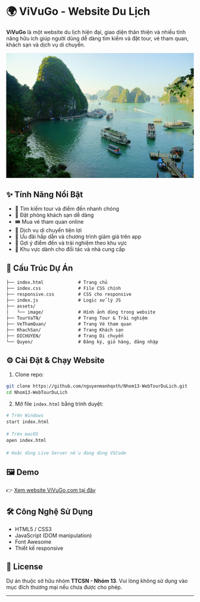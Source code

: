 
# 🌍 ViVuGo - Website Du Lịch

**ViVuGo** là một website du lịch hiện đại, giao diện thân thiện và nhiều tính năng hữu ích giúp người dùng dễ dàng tìm kiếm và đặt tour, vé tham quan, khách sạn và dịch vụ di chuyển.

![Vivugo Banner](./assets/image/tc_banner.jpg) <!-- Thay bằng ảnh banner phù hợp nếu có -->

## ✨ Tính Năng Nổi Bật

- 🔎 Tìm kiếm tour và điểm đến nhanh chóng
- 🏨 Đặt phòng khách sạn dễ dàng
- 🎟️ Mua vé tham quan online
- 🚌 Dịch vụ di chuyển tiện lợi
- 🎁 Ưu đãi hấp dẫn và chương trình giảm giá trên app
- 📍 Gợi ý điểm đến và trải nghiệm theo khu vực
- 💼 Khu vực dành cho đối tác và nhà cung cấp

## 🧩 Cấu Trúc Dự Án

```
├── index.html             # Trang chủ
├── index.css              # File CSS chính
├── responsive.css         # CSS cho responsive
├── index.js               # Logic xử lý JS
├── assets/
│   └── image/             # Hình ảnh dùng trong website
├── TourVaTN/              # Trang Tour & Trải nghiệm
├── VeThamQuan/            # Trang Vé tham quan
├── KhachSan/              # Trang Khách sạn
├── DICHUYEN/              # Trang Di chuyển
└── Quyen/                 # Đăng ký, giỏ hàng, đăng nhập
```

## ⚙️ Cài Đặt & Chạy Website

1. Clone repo:

```bash
git clone https://github.com/nguyenmanhqxth/Nhom13-WebTourDuLich.git
cd Nhom13-WebTourDuLich
```

2. Mở file `index.html` bằng trình duyệt:

```bash
# Trên Windows
start index.html

# Trên macOS
open index.html

# Hoặc dùng Live Server nếu đang dùng VSCode
```

## 🖼 Demo

👉 [Xem website ViVuGo.com tại đây](https://nguyenmanhqxth.github.io/Nhom13-WebTourDuLich/)

## 🛠 Công Nghệ Sử Dụng

- HTML5 / CSS3
- JavaScript (DOM manipulation)
- Font Awesome
- Thiết kế responsive

## 📄 License

Dự án thuộc sở hữu nhóm **TTCSN - Nhóm 13**. Vui lòng không sử dụng vào mục đích thương mại nếu chưa được cho phép.

---
